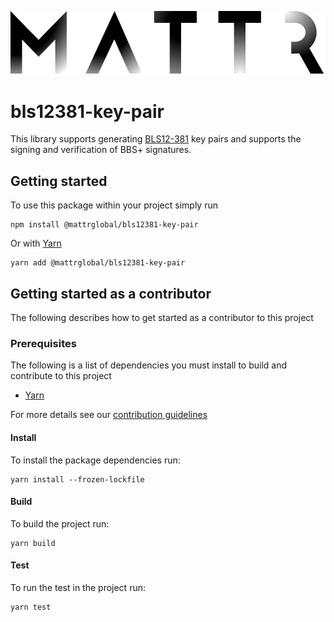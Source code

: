![Mattr logo](./docs/assets/mattr-black.svg)

# bls12381-key-pair

This library supports generating [BLS12-381](https://tools.ietf.org/html/draft-irtf-cfrg-pairing-friendly-curves-02#section-2.4) key pairs and supports the
signing and verification of BBS+ signatures.

## Getting started

To use this package within your project simply run

```
npm install @mattrglobal/bls12381-key-pair
```

Or with [Yarn](https://yarnpkg.com/)

```
yarn add @mattrglobal/bls12381-key-pair
```

## Getting started as a contributor

The following describes how to get started as a contributor to this project

### Prerequisites

The following is a list of dependencies you must install to build and contribute to this project

- [Yarn](https://yarnpkg.com/)

For more details see our [contribution guidelines](./docs/CONTRIBUTING.md)

#### Install

To install the package dependencies run:

```
yarn install --frozen-lockfile
```

#### Build

To build the project run:

```
yarn build
```

#### Test

To run the test in the project run:

```
yarn test
```
